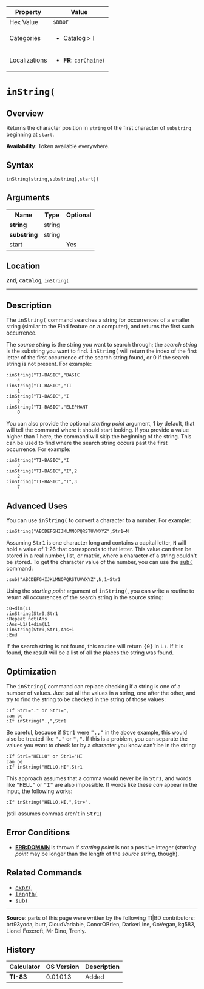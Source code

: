 | Property      | Value |
|---------------|-------|
| Hex Value     | `$BB0F`|
| Categories    | <ul><li>[Catalog](<../categories/Catalog.md>) > [I](<../categories/Catalog.md#I>)</li></ul> |
| Localizations | <ul><li><b>FR</b>: `carChaine(`</li></ul> |

# `inString(`

## Overview
Returns the character position in `string` of the first character of `substring `beginning at `start`.


<b>Availability</b>: Token available everywhere.

## Syntax
`inString(string,substring[,start])`

## Arguments
<table>
<tr><th>Name</th><th>Type</th><th>Optional</th></tr>

<tr><td><b>string</b></td><td>string</td><td></td></tr>

<tr><td><b>substring</b></td><td>string</td><td></td></tr>

<tr><td>start</td><td></td><td>Yes</td></tr>

</table>

## Location
<tt><kbd><b>2nd</b></kbd></tt>, <kbd>catalog</kbd>, `inString(`
<hr>

## Description

The <tt>inString(</tt> command searches a string for occurrences of a smaller string (similar to the Find feature on a computer), and returns the first such occurrence.

The _source string_ is the string you want to search through; the _search string_ is the substring you want to find. <tt>inString(</tt> will return the index of the first letter of the first occurrence of the search string found, or 0 if the search string is not present. For example:

```ti-basic
:inString("TI-BASIC","BASIC
    4
:inString("TI-BASIC","TI
    1
:inString("TI-BASIC","I
    2
:inString("TI-BASIC","ELEPHANT
    0
```

You can also provide the optional _starting point_ argument, 1 by default, that will tell the command where it should start looking. If you provide a value higher than 1 here, the command will skip the beginning of the string. This can be used to find where the search string occurs past the first occurrence. For example:

```ti-basic
:inString("TI-BASIC","I
    2
:inString("TI-BASIC","I",2
    2
:inString("TI-BASIC","I",3
    7
```

## Advanced Uses

You can use <tt>inString(</tt> to convert a character to a number. For example:

```ti-basic
:inString("ABCDEFGHIJKLMNOPQRSTUVWXYZ",Str1→N
```

  
Assuming <tt>Str1</tt> is one character long and contains a capital letter, <tt>N</tt> will hold a value of 1-26 that corresponds to that letter. This value can then be stored in a real number, list, or matrix, where a character of a string couldn't be stored. To get the character value of the number, you can use the <tt><a href="sub(.md">sub(</a></tt> command:

```ti-basic
:sub("ABCDEFGHIJKLMNOPQRSTUVWXYZ",N,1→Str1
```

Using the _starting point_ argument of <tt>inString(</tt>, you can write a routine to return all occurrences of the search string in the source string:

```ti-basic
:0→dim(L1
:inString(Str0,Str1
:Repeat not(Ans
:Ans→L1(1+dim(L1
:inString(Str0,Str1,Ans+1
:End
```

  
If the search string is not found, this routine will return <tt>{0}</tt> in <tt>L₁</tt>. If it is found, the result will be a list of all the places the string was found.

## Optimization

The <tt>inString(</tt> command can replace checking if a string is one of a number of values. Just put all the values in a string, one after the other, and try to find the string to be checked in the string of those values:

```ti-basic
:If Str1="." or Str1=",
can be
:If inString(".,",Str1
```

Be careful, because if <tt>Str1</tt> were <tt>".,"</tt> in the above example, this would also be treated like <tt>"."</tt> or <tt>","</tt>. If this is a problem, you can separate the values you want to check for by a character you know can't be in the string:

```ti-basic
:If Str1="HELLO" or Str1="HI
can be
:If inString("HELLO,HI",Str1
```

  
This approach assumes that a comma would never be in <tt>Str1</tt>, and words like <tt>"HELL"</tt> or <tt>"I"</tt> are also impossible. If words like these _can_ appear in the input, the following works:

```ti-basic
:If inString("HELLO,HI,",Str+",
```

  
(still assumes commas aren't in <tt>Str1</tt>)

## Error Conditions

*   **[ERR:DOMAIN](errors#domain)** is thrown if _starting point_ is not a positive integer (_starting point_ may be longer than the length of the _source string_, though).

## Related Commands

*   <tt><a href="expr(.md">expr(</a></tt>
*   <tt><a href="length(.md">length(</a></tt>
*   <tt><a href="sub(.md">sub(</a></tt>

* * *

**Source**: parts of this page were written by the following TI|BD contributors: brt93yoda, burr, CloudVariable, ConorOBrien, DarkerLine, GoVegan, kg583, Lionel Foxcroft, Mr Dino, Trenly.

## History
| Calculator | OS Version | Description |
|------------|------------|-------------|
| <b>TI-83</b> | 0.01013 | Added |



